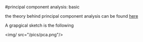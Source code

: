 #principal component analysis: basic 

the theory behind principal component analysis can be found [here](https://numxl.com/blogs/principal-component-analysis-pca-101/) 


A grapgical sketch is the following 

<img/ src="/pics/pca.png"/>
